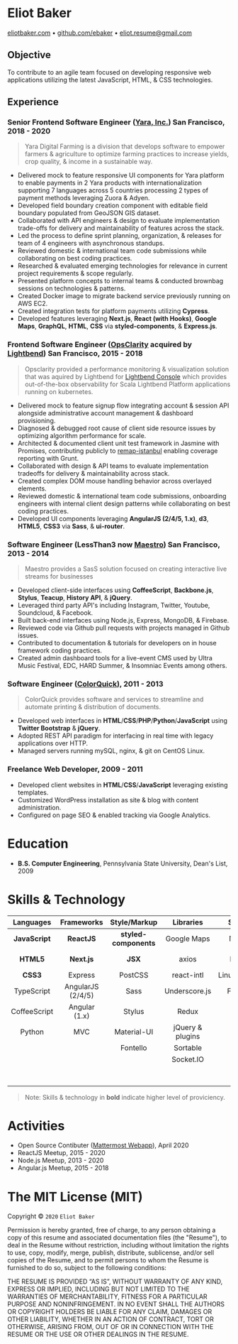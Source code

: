 # Eliot Baker
[eliotbaker.com](https://www.eliotbaker.com) • [github.com/ebaker](https://github.com/ebaker/resume/tree/yara-2020-test-table) • [eliot.resume@gmail.com](mailto:eliot.resume@gmail.com)

## Objective
To contribute to an agile team focused on developing responsive web applications utilizing the latest JavaScript, HTML, & CSS technologies.

## Experience

### Senior Frontend Software Engineer ([Yara, Inc.](http://www.yara.com/)) San Francisco, 2018 - 2020
> Yara Digital Farming is a division that develops software to empower farmers & agriculture to optimize farming practices to increase yields, crop quality, & income in a sustainable way.

- Delivered mock to feature responsive UI components for Yara platform to enable payments in 2 Yara products with internationalization supporting 7 languages across 5 countries processing 2 types of payment methods leveraging Zuora & Adyen.
- Developed field boundary creation component with editable field boundary populated from GeoJSON GIS dataset.
- Collaborated with API engineers & design to evaluate implementation trade-offs for delivery and maintainability of features across the stack.
- Led the process to define sprint planning, organization, & releases for team of 4 engineers with asynchronous standups.
- Reviewed domestic & international team code submissions while collaborating on best coding practices.
- Researched & evaluated emerging technologies for relevance in current project requirements & scope regularly.
- Presented platform concepts to internal teams & conducted brownbag sessions on technologies & patterns.
- Created Docker image to migrate backend service previously running on AWS EC2.
- Created integration tests for platform payments utilizing __Cypress__.
- Developed features leveraging __Next.js__, __React (with Hooks)__, __Google Maps__, __GraphQL__, __HTML__, __CSS__ via __styled-components__, & __Express.js__.

### Frontend Software Engineer ([OpsClarity](http://www.opsclarity.com) acquired by [Lightbend](http://www.lightbend.com)) San Francisco, 2015 - 2018
> Opsclarity provided a performance monitoring & visualization solution that was aquired by Lightbend for [Lightbend Console](https://developer.lightbend.com/docs/console/current/) which provides out-of-the-box observability for Scala Lightbend Platform applications running on kubernetes.

- Delivered mock to feature signup flow integrating account & session API alongside administrative account management & dashboard provisioning.
- Diagnosed & debugged root cause of client side resource issues by optimizing algorithm performance for scale.
- Architected & documented client unit test framework in Jasmine with Promises, contributing publicly to [remap-istanbul](https://github.com/SitePen/remap-istanbul) enabling coverage reporting with Grunt.
- Collaborated with design & API teams to evaluate implementation tradeoffs for delivery & maintainability across stack.
- Created complex DOM mouse handling behavior across overlayed elements.
- Reviewed domestic & international team code submissions, onboarding engineers with internal client design patterns while collaborating on best coding practices.
- Developed UI components leveraging __AngularJS (2/4/5, 1.x)__, __d3__, __HTML5__, __CSS3__ via __Sass__, & __ui-router__.

### Software Engineer (LessThan3 now [Maestro](http://maestro.io)) San Francisco, 2013 - 2014
> Maestro provides a SasS solution focused on creating interactive live streams for businesses

 - Developed client-side interfaces using __CoffeeScript__, __Backbone.js__, __Stylus__, __Teacup__, __History API__, & __jQuery__.
 - Leveraged third party API's including Instagram, Twitter, Youtube, Soundcloud, & Facebook.
 - Built back-end interfaces using Node.js, Express, MongoDB, & Firebase.
 - Reviewed code via Github pull requests with projects managed in Github issues.
 - Contributed to documentation & tutorials for developers on in house framework coding practices.
 - Created admin dashboard tools for a live-event CMS used by Ultra Music Festival, EDC, HARD Summer, & Insomniac Events among others.

<ins></ins>

### Software Engineer ([ColorQuick](http://www.colorquick.com)), 2011 - 2013
> ColorQuick provides software and services to streamline and automate printing & distribution of documents.
 - Developed web interfaces in __HTML__/__CSS__/__PHP__/__Python__/__JavaScript__ using __Twitter Bootstrap__ & __jQuery__.
 - Adopted REST API paradigm for interfacing in real time with legacy applications over HTTP.
 - Managed servers running mySQL, nginx, & git on CentOS Linux.

### Freelance Web Developer, 2009 - 2011
 - Developed client websites in __HTML__/__CSS__/__JavaScript__ leveraging existing templates.
 - Customized WordPress installation as site & blog with content administration.
 - Configured on page SEO & enabled tracking via Google Analytics.

# Education
 - __B.S. Computer Engineering__, Pennsylvania State University, Dean's List, 2009

# Skills & Technology
**Languages**|**Frameworks**|**Style/Markup**|**Libraries**|**Servers**|**Data**|**Tools**
:-----:|:-----:|:-----:|:-----:|:-----:|:-----:|:-----:
__JavaScript__|__ReactJS__|__styled-components__|Google Maps|Node.js|JSON|git
__HTML5__|__Next.js__|__JSX__|axios|Docker|GraphQL|npm & yarn
__CSS3__|Express|PostCSS|react-intl|Linux(Debian)|AJAX|webpack
TypeScript|AngularJS (2/4/5)|Sass|Underscore.js|FreeBSD|REST|babel
CoffeeScript|Angular (1.x)|Stylus|Redux|nginx|WebSockets|jest
Python| MVC|Material-UI|jQuery & plugins| |MongoDB|Cypress
|  ||Fontello|Sortable| |SQL|CircleCI
| | | |Socket.IO| | |Storybook
| | | | | | |vim & emacs

> Note: Skills & technology in __bold__ indicate higher level of proviciency.

# Activities
 - Open Source Contibuter ([Mattermost Webapp](https://github.com/mattermost/mattermost-webapp)), April 2020
 - ReactJS Meetup, 2015 - 2020
 - Node.js Meetup, 2013 - 2020
 - Angular.js Meetup, 2015 - 2018

<ins></ins>

The MIT License (MIT)
=====================

Copyright © `2020` `Eliot Baker`

Permission is hereby granted, free of charge, to any person
obtaining a copy of this resume and associated documentation
files (the "Resume"), to deal in the Resume without
restriction, including without limitation the rights to use,
copy, modify, merge, publish, distribute, sublicense, and/or sell
copies of the Resume, and to permit persons to whom the
Resume is furnished to do so, subject to the following
conditions:

THE RESUME IS PROVIDED “AS IS”, WITHOUT WARRANTY OF ANY KIND,
EXPRESS OR IMPLIED, INCLUDING BUT NOT LIMITED TO THE WARRANTIES
OF MERCHANTABILITY, FITNESS FOR A PARTICULAR PURPOSE AND
NONINFRINGEMENT. IN NO EVENT SHALL THE AUTHORS OR COPYRIGHT
HOLDERS BE LIABLE FOR ANY CLAIM, DAMAGES OR OTHER LIABILITY,
WHETHER IN AN ACTION OF CONTRACT, TORT OR OTHERWISE, ARISING
FROM, OUT OF OR IN CONNECTION WITH THE RESUME OR THE USE OR
OTHER DEALINGS IN THE RESUME.

